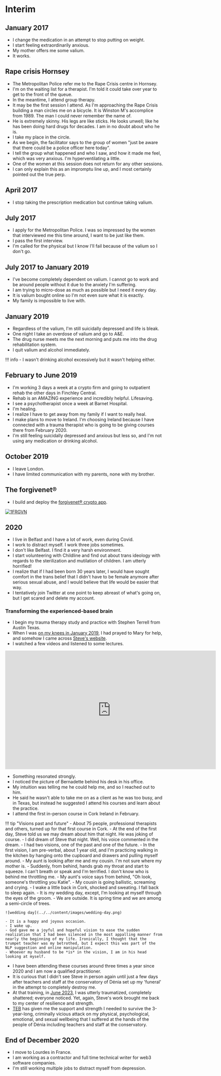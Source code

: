 # Interim

## January 2017

- I change the medication in an attempt to stop putting on weight.
- I start feeling extraordinarily anxious.
- My mother offers me some valium.
- It works.

## Rape crisis Hornsey

- The Metropolitan Police refer me to the Rape Crisis centre in Hornsey.
- I'm on the waiting list for a therapist. I'm told it could take over year to get to the front of the queue.
- In the meantime, I attend group therapy.
- It may be the first session I attend. As I'm approaching the Rape Crisis building a man circles me on a bicycle. It is Winston M's accomplice from 1989. The man I could never remember the name of.
- He is extremely skinny. His legs are like sticks. He looks unwell; like he has been doing hard drugs for decades. I am in no doubt about who he is.
- I take my place in the circle.
- As we begin, the facilitator says to the group of women "just be aware that there could be a police officer here today".
- I tell the group what happened and who I saw, and how it made me feel, which was very anxious. I'm hyperventilating a little.
- One of the women at this session does not return for any other sessions.
- I can only explain this as an impromptu line up, and I most certainly pointed out the true perp.

## April 2017

- I stop taking the prescription medication but continue taking valium.

## July 2017

- I apply for the Metropolitan Police. I was so impressed by the women that interviewed me this time around, I want to be just like them.
- I pass the first interview.
- I'm called for the physical but I know I'll fail because of the valium so I don't go.

## July 2017 to January 2019

- I've become completely dependent on valium. I cannot go to work and be around people without it due to the anxiety I'm suffering.
- I am trying to micro-dose as much as possible but I need it every day.
- It is valium bought online so I'm not even sure what it is exactly.
- My family is impossible to live with.

## January 2019

- Regardless of the valium, I'm still suicidally depressed and life is bleak.
- One night I take an overdose of valium and go to A&E.
- The drug nurse meets me the next morning and puts me into the drug rehabilitation system.
- I quit valium and alcohol immediately.

!!! info
    - I wasn't drinking alcohol excessively but it wasn't helping either.

## February to June 2019

- I'm working 3 days a week at a crypto firm and going to outpatient rehab the other days in Finchley Central.
- Rehab is an AMAZING experience and incredibly helpful. Lifesaving.
- I see a psychotherapist once a week at Barnet Hospital.
- I'm healing.
- I realize I have to get away from my family if I want to really heal.
- I make plans to move to Ireland. I'm choosing Ireland because I have connected with a trauma therapist who is going to be giving courses there from February 2020.
- I'm still feeling suicidally depressed and anxious but less so, and I'm not using any medication or drinking alcohol.

## October 2019

- I leave London.
- I have limited communication with my parents, none with my brother.

## The forgivenet®

- I build and deploy the [forgivenet® crypto app](https://1frgvn.com/).

[![1FRGVN](../../content/images/1frgvn.png)](https://1frgvn.com/)

## 2020

- I live in Belfast and I have a lot of work, even during Covid.
- I work to distract myself. I work three jobs sometimes.
- I don't like Belfast. I find it a very harsh environment.
- I start volunteering with Childline and find out about trans ideology with regards to the sterilization and mutilation of children. I am utterly horrified!
- I realize that if I had been born 30 years later, I would have sought comfort in the trans belief that I didn't have to be female anymore after serious sexual abuse, and I would believe that life would be easier that way.
- I tentatively join Twitter at one point to keep abreast of what's going on, but I get scared and delete my account.

### Transforming the experienced-based brain

- I begin my trauma therapy study and practice with Stephen Terrell from Austin Texas.
- When I was [on my knees in January 2019](#january-2019), I had prayed to Mary for help, and somehow I came across [Steve's website](https://www.austinattach.com/).
- I watched a few videos and listened to some lectures.

<iframe width="672" height="378" src="https://www.youtube.com/embed/MGkLEPmdkcE" title="Transforming The Experience Based Brain | Stephen Terrell" frameborder="0" allow="accelerometer; autoplay; clipboard-write; encrypted-media; gyroscope; picture-in-picture; web-share" referrerpolicy="strict-origin-when-cross-origin" allowfullscreen></iframe>

- Something resonated strongly.
- I noticed the picture of Bernadette behind his desk in his office.
- My intuition was telling me he could help me, and so I reached out to him.
- He said he wasn't able to take me on as a client as he was too busy, and in Texas, but instead he suggested I attend his courses and learn about the practice.
- I attend the first in-person course in Cork Ireland in February.

!!! tip "Visions past and future"
    - About 75 people, professional therapists and others, turned up for that first course in Cork.
    - At the end of the first day, Steve told us we may dream about him that night. He was joking of course.
    - I did dream of Steve that night. Well, his voice commented in the dream.
    - I had two visions, one of the past and one of the future.
    - In the first vision, I am pre-verbal, about 1 year old, and I'm practicing walking in the kitchen by hanging onto the cupboard and drawers and pulling myself around.
    - My aunt is looking after me and my cousin. I'm not sure where my mother is.
    - Suddenly, from behind, hands grab my throat and start to squeeze. I can't breath or speak and I'm terrified. I don't know who is behind me throttling me.
    - My aunt's voice says from behind, "Oh look, someone's throttling you Katie".
    - My cousin is going ballistic, screaming and crying.
    - I wake a little back in Cork, shocked and sweating. I fall back to sleep again.
    - It is my wedding day, except, I'm looking at myself through the eyes of the groom. 
    - We are outside. It is spring time and we are among a semi-circle of trees.

    ![wedding day](../../content/images/wedding-day.png)

    - It is a happy and joyous occasion.
    - I wake up.
    - God gave me a joyful and hopeful vision to ease the sudden realization that I had been silenced in the most appalling manner from nearly the beginning of my life. Ironically, I thought that the trumpet teacher was my betrothed, but I expect this was part of the NLP suggestion and online manipulation. 
    - Whoever my husband to be *is* in the vision, I am in his head looking at myself.

- I have been attending these courses around three times a year since 2020 and I am now a qualified practitioner.
- It is curious that I didn't see Steve in person again until just a few days after teachers and staff at the conservatory of Dénia set up my 'funeral' in the attempt to completely destroy me. 
- At that training, in [June 2023](../2023/june.md#ireland), I was utterly traumatized, completely shattered; everyone noticed. Yet, again, Steve's work brought me back to my center of resilience and strength.
- [TEB](https://www.austinattach.com/transforming-the-experience-based-brain/) has given me the support and strength I needed to survive the 3-year-long, criminally vicious attack on my physical, psychological, emotional, and sexual wellbeing that I suffered at the hands of the people of Dénia including teachers and staff at the conservatory.

## End of December 2020

- I move to Lourdes in France.
- I am working as a contractor and full time technical writer for web3 software companies.
- I'm still working multiple jobs to distract myself from depression.
